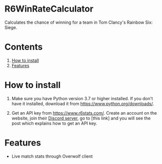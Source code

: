 # R6WinRateCalculator
Calculates the chance of winning for a team in Tom Clancy's Rainbow Six: Siege.

# Contents
1. [How to install](-#how-to-install)
2. [Features](#-features)

# How to install
1. Make sure you have Python version 3.7 or higher installed. If you don't have it installed, download it from https://www.python.org/downloads/.

2. Get an API key from https://www.r6stats.com/. Create an account on the website, join their [Discord server](https://discord.com/invite/pUdraS3), go to [this link] and you will see the post which explains how to get an API key.

# Features
- Live match stats through Overwolf client
